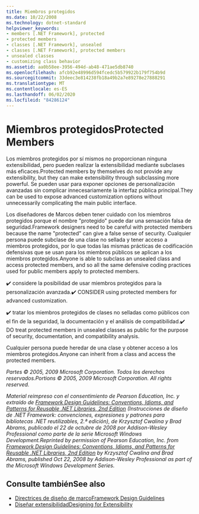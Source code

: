 ```yaml
---
title: Miembros protegidos
ms.date: 10/22/2008
ms.technology: dotnet-standard
helpviewer_keywords:
- members [.NET Framework], protected
- protected members
- classes [.NET Framework], unsealed
- classes [.NET Framework], protected members
- unsealed classes
- customizing class behavior
ms.assetid: aa0b58ee-3956-494d-ab48-471ae5db8740
ms.openlocfilehash: afcb92e48996d594fcedc5b579922b179f754b9d
ms.sourcegitcommit: 33deec3e814238fb18a49b2a7e89278e27888291
ms.translationtype: MT
ms.contentlocale: es-ES
ms.lasthandoff: 06/02/2020
ms.locfileid: "84286124"
---
```

# <a name="protected-members"></a><span data-ttu-id="7f29e-102">Miembros protegidos</span><span class="sxs-lookup"><span data-stu-id="7f29e-102">Protected Members</span></span>
<span data-ttu-id="7f29e-103">Los miembros protegidos por sí mismos no proporcionan ninguna extensibilidad, pero pueden realizar la extensibilidad mediante subclases más eficaces.</span><span class="sxs-lookup"><span data-stu-id="7f29e-103">Protected members by themselves do not provide any extensibility, but they can make extensibility through subclassing more powerful.</span></span> <span data-ttu-id="7f29e-104">Se pueden usar para exponer opciones de personalización avanzadas sin complicar innecesariamente la interfaz pública principal.</span><span class="sxs-lookup"><span data-stu-id="7f29e-104">They can be used to expose advanced customization options without unnecessarily complicating the main public interface.</span></span>

 <span data-ttu-id="7f29e-105">Los diseñadores de Marcos deben tener cuidado con los miembros protegidos porque el nombre "protegido" puede dar una sensación falsa de seguridad.</span><span class="sxs-lookup"><span data-stu-id="7f29e-105">Framework designers need to be careful with protected members because the name "protected" can give a false sense of security.</span></span> <span data-ttu-id="7f29e-106">Cualquier persona puede subclase de una clase no sellada y tener acceso a miembros protegidos, por lo que todas las mismas prácticas de codificación defensivas que se usan para los miembros públicos se aplican a los miembros protegidos.</span><span class="sxs-lookup"><span data-stu-id="7f29e-106">Anyone is able to subclass an unsealed class and access protected members, and so all the same defensive coding practices used for public members apply to protected members.</span></span>

 <span data-ttu-id="7f29e-107">✔️ considere la posibilidad de usar miembros protegidos para la personalización avanzada.</span><span class="sxs-lookup"><span data-stu-id="7f29e-107">✔️ CONSIDER using protected members for advanced customization.</span></span>

 <span data-ttu-id="7f29e-108">✔️ tratar los miembros protegidos de clases no selladas como públicos con el fin de la seguridad, la documentación y el análisis de compatibilidad.</span><span class="sxs-lookup"><span data-stu-id="7f29e-108">✔️ DO treat protected members in unsealed classes as public for the purpose of security, documentation, and compatibility analysis.</span></span>

 <span data-ttu-id="7f29e-109">Cualquier persona puede heredar de una clase y obtener acceso a los miembros protegidos.</span><span class="sxs-lookup"><span data-stu-id="7f29e-109">Anyone can inherit from a class and access the protected members.</span></span>

 <span data-ttu-id="7f29e-110">*Partes © 2005, 2009 Microsoft Corporation. Todos los derechos reservados.*</span><span class="sxs-lookup"><span data-stu-id="7f29e-110">*Portions © 2005, 2009 Microsoft Corporation. All rights reserved.*</span></span>

 <span data-ttu-id="7f29e-111">*Material reimpreso con el consentimiento de Pearson Education, Inc. y extraído de [Framework Design Guidelines: Conventions, Idioms, and Patterns for Reusable .NET Libraries, 2nd Edition](https://www.informit.com/store/framework-design-guidelines-conventions-idioms-and-9780321545619) (Instrucciones de diseño de .NET Framework: convenciones, expresiones y patrones para bibliotecas .NET reutilizables, 2.ª edición), de Krzysztof Cwalina y Brad Abrams, publicado el 22 de octubre de 2008 por Addison-Wesley Professional como parte de la serie Microsoft Windows Development.*</span><span class="sxs-lookup"><span data-stu-id="7f29e-111">*Reprinted by permission of Pearson Education, Inc. from [Framework Design Guidelines: Conventions, Idioms, and Patterns for Reusable .NET Libraries, 2nd Edition](https://www.informit.com/store/framework-design-guidelines-conventions-idioms-and-9780321545619) by Krzysztof Cwalina and Brad Abrams, published Oct 22, 2008 by Addison-Wesley Professional as part of the Microsoft Windows Development Series.*</span></span>

## <a name="see-also"></a><span data-ttu-id="7f29e-112">Consulte también</span><span class="sxs-lookup"><span data-stu-id="7f29e-112">See also</span></span>

- [<span data-ttu-id="7f29e-113">Directrices de diseño de marco</span><span class="sxs-lookup"><span data-stu-id="7f29e-113">Framework Design Guidelines</span></span>](index.md)
- [<span data-ttu-id="7f29e-114">Diseñar extensibilidad</span><span class="sxs-lookup"><span data-stu-id="7f29e-114">Designing for Extensibility</span></span>](designing-for-extensibility.md)
